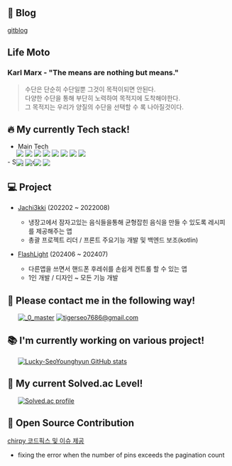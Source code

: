 ## 📝 **Blog**
[gitblog](https://lucky-seoyounghyun.github.io/)

## **Life Moto**
### Karl Marx - "The means are nothing but means."  
> 수단은 단순히 수단일뿐 그것이 목적이되면 안된다.  
다양한 수단을 통해 부단히 노력하여 목적지에 도착해야한다.  
그 목적지는 우리가 양질의 수단을 선택할 수 록 나아질것이다.  

## 🔥 **My currently Tech stack!**
- Main Tech
<div style="padding-left: 20px; margin-top: -15px;">  
  <img src="https://img.shields.io/badge/kotlin-7F52FF?style=flat&logo=kotlin&logoColor=white">
  <img src="https://img.shields.io/badge/java-007396?style=flat&logo=java&logoColor=white"> 
  <img src="https://img.shields.io/badge/python-3776AB?style=flat&logo=python&logoColor=white">
  <img src="https://img.shields.io/badge/html5-E34F26?style=flat&logo=html5&logoColor=white"> 
  <img src="https://img.shields.io/badge/slack-4A154B?style=flat&logo=slack&logoColor=white"> 
  <img src="https://img.shields.io/badge/github-181717?style=flat&logo=github&logoColor=white">
  <img src="https://img.shields.io/badge/git-F05032?style=flat&logo=git&logoColor=white">
  <img src="https://img.shields.io/badge/figma-CC6699?style=flat&logo=figma&logoColor=white"> 
  <br/>
</div>
- Sub Tech
<div style="padding-left: 20px; margin-top: -15px;">  
  <img src="https://img.shields.io/badge/c-A8B9CC?style=flat&logo=c&logoColor=white">
  <img src="https://img.shields.io/badge/mysql-4479A1?style=flat&logo=mysql&logoColor=white">
  <img src="https://img.shields.io/badge/javascript-F7DF1E?style=flat&logo=javascript&logoColor=white"> 
  <img src="https://img.shields.io/badge/css-1572B6?style=flat&logo=css3&logoColor=white"> 
</div>

## 💻 **Project** 
- [Jachi3kki](https://github.com/Lucky-SeoYounghyun/Jachi3kki) (202202 ~ 2022008)
  - 냉장고에서 잠자고있는 음식들을통해 균형잡힌 음식을 만들 수 있도록 레시피를 제공해주는 앱
  - 총괄 프로젝트 리더 / 프론트 주요기능 개발 및 백엔드 보조(kotlin)

- [FlashLight](https://github.com/Lucky-SeoYounghyun/Jachi3kki) (202406 ~ 202407)
  - 다른앱을 쓰면서 핸드폰 후레쉬를 손쉽게 컨트롤 할 수 있는 앱
  - 1인 개발 / 디자인 ~ 모든 기능 개발
 
## 📝 **Please contact me in the following way!** 
&nbsp;&nbsp;&nbsp;&nbsp;&nbsp;
[![_0_master](http://img.shields.io/badge/-instagram-E4405F?style=flat&logo=instagram&logoColor=white)](https://www.instagram.com/lucky_0_master/)
[![tigerseo7686@gmail.com](http://img.shields.io/badge/-tigerseo7686@gmail.com-D14836?style=flat&logo=gmail&logoColor=white)](mailto:tigerseo7686@gmail.com)

## 📚 **I'm currently working on various project!**
&nbsp;&nbsp;&nbsp;&nbsp;&nbsp;
[![Lucky-SeoYounghyun GitHub stats](https://github-readme-stats.vercel.app/api?username=Lucky-SeoYounghyun&show_icons=true&theme=react&hide=stars,contribs&count_private=true)](https://github.com/Lucky-SeoYounghyun)

## 💪 **My current  Solved.ac Level!**
&nbsp;&nbsp;&nbsp;&nbsp;&nbsp;
[![Solved.ac profile](http://mazassumnida.wtf/api/v2/generate_badge?boj=tjdudgus24)](https://solved.ac/tjdudgus24)

## 💬 **Open Source Contribution**
[chirpy 코드픽스 및 이슈 제공](https://github.com/cotes2020/jekyll-theme-chirpy/pull/1965)
- fixing the error when the number of pins exceeds the pagination count

<!--
**Lucky-SeoYounghyun/Lucky-SeoYounghyun** is a ✨ _special_ ✨ repository because its `README.md` (this file) appears on your GitHub profile.
- 
Here are some ideas to get you started:

- 🔭 I’m currently working on ...
- 🌱 I’m currently learning ...
- 👯 I’m looking to collaborate on ...
- 🤔 I’m looking for help with ...
- 💬 Ask me about ...
- 📫 How to reach me: ...
- 😄 Pronouns: ...
- ⚡ Fun fact: ...
-->
